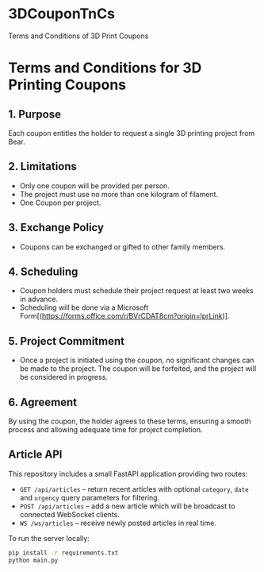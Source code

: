 # 3DCouponTnCs
Terms and Conditions of 3D Print Coupons

# Terms and Conditions for 3D Printing Coupons

## 1. Purpose
Each coupon entitles the holder to request a single 3D printing project from Bear.

## 2. Limitations
- Only one coupon will be provided per person.
- The project must use no more than one kilogram of filament.
- One Coupon per project.

## 3. Exchange Policy
- Coupons can be exchanged or gifted to other family members.

## 4. Scheduling
- Coupon holders must schedule their project request at least two weeks in advance.
- Scheduling will be done via a Microsoft Form[(https://forms.office.com/r/BVrCDAT8cm?origin=lprLink)].

## 5. Project Commitment
- Once a project is initiated using the coupon, no significant changes can be made to the project. The coupon will be forfeited, and the project will be considered in progress.

## 6. Agreement
By using the coupon, the holder agrees to these terms, ensuring a smooth process and allowing adequate time for project completion.

## Article API

This repository includes a small FastAPI application providing two routes:

- `GET /api/articles` – return recent articles with optional `category`, `date` and `urgency` query parameters for filtering.
- `POST /api/articles` – add a new article which will be broadcast to connected WebSocket clients.
- `WS /ws/articles` – receive newly posted articles in real time.

To run the server locally:

```bash
pip install -r requirements.txt
python main.py
```
